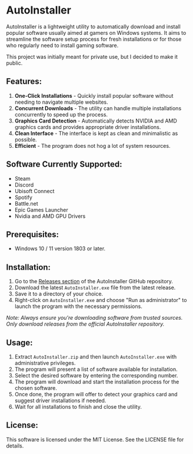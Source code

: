 # AutoInstaller

AutoInstaller is a lightweight utility to automatically download and install popular software usually aimed at gamers on Windows systems. It aims to streamline the software setup process for fresh installations or for those who regularly need to install gaming software.

This project was initially meant for private use, but I decided to make it public.

## Features:

1. **One-Click Installations** - Quickly install popular software without needing to navigate multiple websites.
2. **Concurrent Downloads** - The utility can handle multiple installations concurrently to speed up the process.
3. **Graphics Card Detection** - Automatically detects NVIDIA and AMD graphics cards and provides appropriate driver installations.
5. **Clean Interface** - The interface is kept as clean and minimalistic as possible.
6. **Efficient** - The program does not hog a lot of system resources.

## Software Currently Supported:

- Steam
- Discord
- Ubisoft Connect
- Spotify
- Battle.net
- Epic Games Launcher
- Nvidia and AMD GPU Drivers

## Prerequisites:

- Windows 10 / 11 version 1803 or later.

## Installation:

1. Go to the [Releases section](https://github.com/MikeCVermeer/AutoInstaller/releases) of the AutoInstaller GitHub repository.
2. Download the latest `AutoInstaller.exe` file from the latest release.
3. Save it to a directory of your choice.
4. Right-click on `AutoInstaller.exe` and choose "Run as administrator" to launch the program with the necessary permissions.

*Note: Always ensure you're downloading software from trusted sources. Only download releases from the official AutoInstaller repository.*

## Usage:

1. Extract `AutoInstaller.zip` and then launch `AutoInstaller.exe` with administrative privileges.
2. The program will present a list of software available for installation.
3. Select the desired software by entering the corresponding number.
4. The program will download and start the installation process for the chosen software.
5. Once done, the program will offer to detect your graphics card and suggest driver installations if needed.
6. Wait for all installations to finish and close the utility.

## License:

This software is licensed under the MIT License. See the LICENSE file for details.
